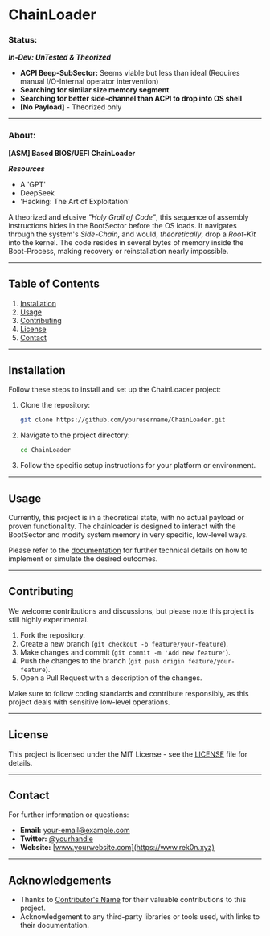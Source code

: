 # ChainLoader

### Status:
***In-Dev: UnTested & Theorized***

- **ACPI Beep-SubSector:** Seems viable but less than ideal (Requires manual I/O-Internal operator intervention)
- **Searching for similar size memory segment**
- **Searching for better side-channel than ACPI to drop into OS shell**
- **[No Payload]** - Theorized only

---

### About:
**[ASM] Based BIOS/UEFI ChainLoader**

***Resources***
- A 'GPT'
- DeepSeek
- 'Hacking: The Art of Exploitation'

A theorized and elusive *"Holy Grail of Code"*, this sequence of assembly instructions hides in the BootSector before the OS loads. It navigates through the system's *Side-Chain*, and would, *theoretically*, drop a *Root-Kit* into the kernel. The code resides in several bytes of memory inside the Boot-Process, making recovery or reinstallation nearly impossible.

---

## Table of Contents
1. [Installation](#installation)
2. [Usage](#usage)
3. [Contributing](#contributing)
4. [License](#license)
5. [Contact](#contact)

---

## Installation

Follow these steps to install and set up the ChainLoader project:

1. Clone the repository:
    ```bash
    git clone https://github.com/yourusername/ChainLoader.git
    ```

2. Navigate to the project directory:
    ```bash
    cd ChainLoader
    ```

3. Follow the specific setup instructions for your platform or environment.

---

## Usage

Currently, this project is in a theoretical state, with no actual payload or proven functionality. The chainloader is designed to interact with the BootSector and modify system memory in very specific, low-level ways.

Please refer to the [documentation](link-to-your-docs) for further technical details on how to implement or simulate the desired outcomes.

---

## Contributing

We welcome contributions and discussions, but please note this project is still highly experimental.

1. Fork the repository.
2. Create a new branch (`git checkout -b feature/your-feature`).
3. Make changes and commit (`git commit -m 'Add new feature'`).
4. Push the changes to the branch (`git push origin feature/your-feature`).
5. Open a Pull Request with a description of the changes.

Make sure to follow coding standards and contribute responsibly, as this project deals with sensitive low-level operations.

---

## License

This project is licensed under the MIT License - see the [LICENSE](LICENSE) file for details.

---

## Contact

For further information or questions:

- **Email:** [your-email@example.com](mailto:stackmasterops@proton.me)
- **Twitter:** [@yourhandle](https://x.com/SZstack)
- **Website:** [www.yourwebsite.com](https://www.rek0n.xyz)

---

## Acknowledgements

- Thanks to [Contributor's Name](https://github.com/contributor) for their valuable contributions to this project.
- Acknowledgement to any third-party libraries or tools used, with links to their documentation.
